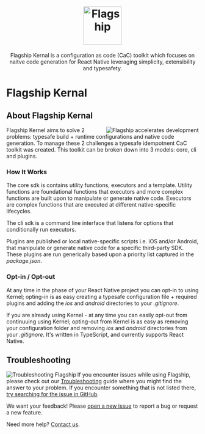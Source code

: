 <h1 align="center">
  <a href="https://brandingbrand.github.io/flagship/">
    <img alt="Flagship"
      src="https://user-images.githubusercontent.com/2915629/127563134-be64905e-d429-446d-9a53-a657c9613f6f.png"
      height="100">
  </a>
</h1>

<p align="center">
  Flagship Kernal is a configuration as code (CaC) toolkit which focuses on naitve code generation for React Native leveraging simplicity, extensibility and typesafety.
</p>

# Flagship Kernal

## About Flagship Kernal

<img alt="Flagship accelerates development"
  src="https://user-images.githubusercontent.com/556070/38955661-4ff210c6-4323-11e8-960e-b568bc4b2bec.png"
  align="right">

Flagship Kernel aims to solve 2 problems: typesafe build + runtime configurations and native code generation. To manage these 2 challenges a typesafe idempotnent CaC toolkit was created. This toolkit can be broken down into 3 models: core, cli and plugins.

### How It Works

The core sdk is contains utility functions, executors and a template. Utility functions are foundational functions that executors and more complex functions are built upon to manipulate or generate native code. Executors are complex functions that are executed at different native-specific lifecycles.

The cli sdk is a command line interface that listens for options that conditionally run executors.

Plugins are published or local native-specific scripts i.e. iOS and/or Android, that manipulate or generate native code for a specific third-party SDK. These plugins are run generically based upon a priority list captured in the _package.json_.

### Opt-in / Opt-out

At any time in the phase of your React Native project you can opt-in to using Kernel; opting-in is as easy creating a typesafe configuration file + required plugins and adding the _ios_ and _android_ directories to your _.gitignore_.

If you are already using Kernel - at any time you can easily opt-out from continuuing using Kernel; opting-out from Kernel is as easy as removing your configuration folder and removing _ios_ and _android_ directories from your _.gitignore_.
It's written in TypeScript, and currently supports React Native.

## Troubleshooting

<img alt="Troubleshooting Flagship"
  src="https://user-images.githubusercontent.com/556070/38958560-9f7aab28-432b-11e8-8e67-68d781f5681d.png"
  align="left">

If you encounter issues while using Flagship, please check out our
[Troubleshooting](TROUBLESHOOTING.md) guide where you might find the answer to
your problem. If you encounter something that is not listed there, [try
searching for the issue in
GitHub](https://github.com/brandingbrand/flagship/issues).

We want your feedback! Please [open a new
issue](https://github.com/brandingbrand/flagship/issues/new) to report a bug or
request a new feature.

Need more help? [Contact us](mailto:product@brandingbrand.com).
